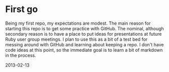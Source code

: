# First go
Being my first repo, my expectations are modest. The main reason for starting this repo is to get some practice with GitHub. The nominal, although secondary reason is to have a place to put ideas for presentations at future Ruby user group meetings. I plan to use this as a bit of a test bed for messing around with GitHub and learning about keeping a repo. I don't have code ideas at this point, so the immediate goal is to learn a bit of markdown in the process.

2013-02-13 
